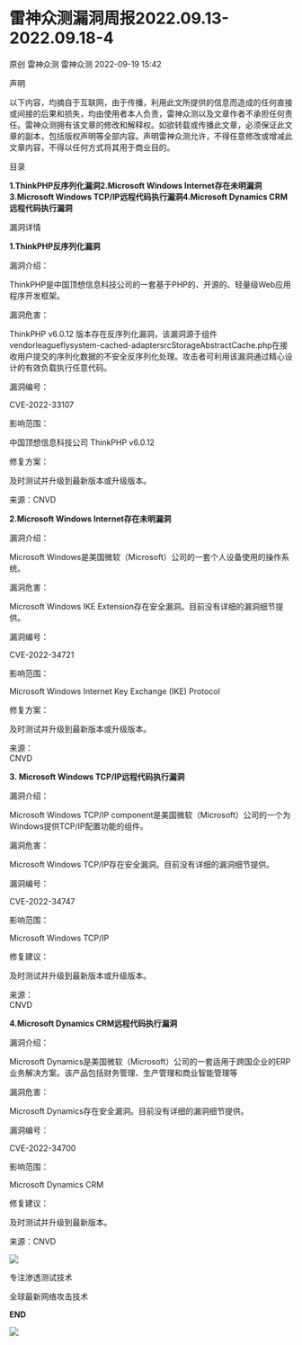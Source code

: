 #  雷神众测漏洞周报2022.09.13-2022.09.18-4   
原创 雷神众测  雷神众测   2022-09-19 15:42  
  
声明  
  
以下内容，均摘自于互联网，由于传播，利用此文所提供的信息而造成的任何直接或间接的后果和损失，均由使用者本人负责，雷神众测以及文章作者不承担任何责任。雷神众测拥有该文章的修改和解释权。如欲转载或传播此文章，必须保证此文章的副本，包括版权声明等全部内容。声明雷神众测允许，不得任意修改或增减此文章内容，不得以任何方式将其用于商业目的。  
  
  
目录  
  
**1.ThinkPHP反序列化漏洞2.Microsoft Windows Internet存在未明漏洞3.Microsoft Windows TCP/IP远程代码执行漏洞4.Microsoft Dynamics CRM远程代码执行漏洞**  
  
  
漏洞详情  
  
**1.ThinkPHP反序列化漏洞**  
  
  
漏洞介绍：  
  
ThinkPHP是中国顶想信息科技公司的一套基于PHP的、开源的、轻量级Web应用程序开发框架。  
  
  
漏洞危害：  
  
ThinkPHP v6.0.12 版本存在反序列化漏洞，该漏洞源于组件vendorleagueflysystem-cached-adaptersrcStorageAbstractCache.php在接收用户提交的序列化数据的不安全反序列化处理。攻击者可利用该漏洞通过精心设计的有效负载执行任意代码。  
  
  
漏洞编号：  
  
CVE-2022-33107  
  
  
影响范围：  
  
中国顶想信息科技公司 ThinkPHP v6.0.12  
  
  
修复方案：  
  
及时测试并升级到最新版本或升级版本。  
  
  
来源：CNVD  
  
  
**2.Microsoft Windows Internet存在未明漏洞**  
  
  
漏洞介绍：  
  
Microsoft Windows是美国微软（Microsoft）公司的一套个人设备使用的操作系统。  
  
  
漏洞危害：  
  
Microsoft Windows IKE Extension存在安全漏洞。目前没有详细的漏洞细节提供。  
  
  
漏洞编号：  
  
CVE-2022-34721  
  
  
影响范围：  
  
Microsoft Windows Internet Key Exchange (IKE) Protocol  
  
  
修复方案：  
  
及时测试并升级到最新版本或升级版本。  
  
  
来源：  
CNVD  
  
  
  
**3. Microsoft Windows TCP/IP远程代码执行漏洞**  
  
  
漏洞介绍：  
  
Microsoft Windows TCP/IP component是美国微软（Microsoft）公司的一个为Windows提供TCP/IP配置功能的组件。  
  
  
漏洞危害：  
  
Microsoft Windows TCP/IP存在安全漏洞。目前没有详细的漏洞细节提供。  
  
  
漏洞编号：  
  
CVE-2022-34747  
  
  
影响范围：  
  
Microsoft Windows TCP/IP  
  
  
修复建议：  
  
及时测试并升级到最新版本或升级版本。  
  
  
来源：  
CNVD  
  
  
**4.Microsoft Dynamics CRM远程代码执行漏洞**  
  
  
漏洞介绍：  
  
Microsoft Dynamics是美国微软（Microsoft）公司的一套适用于跨国企业的ERP业务解决方案。该产品包括财务管理、生产管理和商业智能管理等  
  
  
漏洞危害：  
  
Microsoft Dynamics存在安全漏洞。目前没有详细的漏洞细节提供。  
  
  
漏洞编号：  
  
CVE-2022-34700  
  
  
影响范围：  
  
Microsoft Dynamics CRM  
  
  
修复建议：  
  
及时测试并升级到最新版本。  
  
  
来源：CNVD  
  
  
  
  
  
  
  
![](https://mmbiz.qpic.cn/mmbiz_jpg/HxO8NorP4JU8Um2yNbibHQp0RicJTOib9tXvwfaFHXfJU8ibuQxmQcPA31kp8J0k5xPXxIyW4Oxaibkn9jbfsd10Dtg/640?wx_fmt=jpeg "")  
  
专注渗透测试技术  
  
全球最新网络攻击技术  
  
  
**END**  
  
![](https://mmbiz.qpic.cn/mmbiz_jpg/HxO8NorP4JU8Um2yNbibHQp0RicJTOib9tXZo42dhU4TVM1wP0DicOWyolwial673jhB1ZgxCZ5ialcHkqy2KvPcCaCQ/640?wx_fmt=jpeg "")  
  
  
